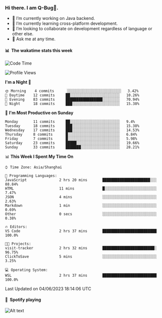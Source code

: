 ### Hi there. I am Q-Bug🐞.

- 🔭 I’m currently working on Java backend.
- 🌱 I’m currently learning cross-platform development.
- 👯 I’m looking to collaborate on development regardless of language or other else.
- 💬 Ask me at any time.

#### 📊 &nbsp;**The wakatime stats this week**  
<!--START_SECTION:waka-->
![Code Time](http://img.shields.io/badge/Code%20Time-61%20hrs%2058%20mins-blue)

![Profile Views](http://img.shields.io/badge/Profile%20Views-0-blue)

**I'm a Night 🦉** 

```text
🌞 Morning    4 commits      ░░░░░░░░░░░░░░░░░░░░░░░░░   3.42% 
🌆 Daytime    12 commits     ██░░░░░░░░░░░░░░░░░░░░░░░   10.26% 
🌃 Evening    83 commits     █████████████████░░░░░░░░   70.94% 
🌙 Night      18 commits     ███░░░░░░░░░░░░░░░░░░░░░░   15.38%

```
📅 **I'm Most Productive on Sunday** 

```text
Monday       11 commits     ██░░░░░░░░░░░░░░░░░░░░░░░   9.4% 
Tuesday      18 commits     ███░░░░░░░░░░░░░░░░░░░░░░   15.38% 
Wednesday    17 commits     ███░░░░░░░░░░░░░░░░░░░░░░   14.53% 
Thursday     8 commits      █░░░░░░░░░░░░░░░░░░░░░░░░   6.84% 
Friday       7 commits      █░░░░░░░░░░░░░░░░░░░░░░░░   5.98% 
Saturday     23 commits     █████░░░░░░░░░░░░░░░░░░░░   19.66% 
Sunday       33 commits     ███████░░░░░░░░░░░░░░░░░░   28.21%

```


📊 **This Week I Spent My Time On** 

```text
⌚︎ Time Zone: Asia/Shanghai

💬 Programming Languages: 
JavaScript               2 hrs 20 mins       ██████████████████████░░░   88.84% 
HTML                     11 mins             █░░░░░░░░░░░░░░░░░░░░░░░░   7.47% 
JSON                     4 mins              ░░░░░░░░░░░░░░░░░░░░░░░░░   2.63% 
Markdown                 1 min               ░░░░░░░░░░░░░░░░░░░░░░░░░   0.69% 
Other                    0 secs              ░░░░░░░░░░░░░░░░░░░░░░░░░   0.38%

🔥 Editors: 
VS Code                  2 hrs 37 mins       █████████████████████████   100.0%

🐱‍💻 Projects: 
visit-tracker            2 hrs 32 mins       ████████████████████████░   96.75% 
ClickToSave              5 mins              ░░░░░░░░░░░░░░░░░░░░░░░░░   3.25%

💻 Operating System: 
WSL                      2 hrs 37 mins       █████████████████████████   100.0%

```


 Last Updated on 04/06/2023 18:14:06 UTC
<!--END_SECTION:waka-->

#### 🎵 &nbsp;**Spotify playing**  
![Alt text](https://spotify-recently-played-readme.vercel.app/api?user=e5y1o4x7kdt9kf2blu4wvmb4s&unique={true|1|on|yes})
